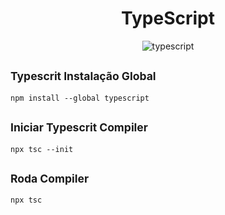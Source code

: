 <h1 align="center">TypeScript</h1>

<p align=center>
    <img src="https://img.shields.io/badge/typescript-v5.6.3-3178c6?logo=typescript&labelColor=white" alt="typescript">
    </img> 
</p>

## <sup>Typescrit Instalação Global</sup>

```
npm install --global typescript
```

## <sup>Iniciar Typescrit Compiler</sup>

```
npx tsc --init
```


## <sup>Roda Compiler</sup>

```
npx tsc
```
